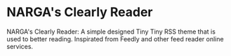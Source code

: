 NARGA's Clearly Reader
=========================

NARGA's Clearly Reader: A simple designed Tiny Tiny RSS theme that is used to better reading. Inspirated from Feedly and other feed reader online services.
